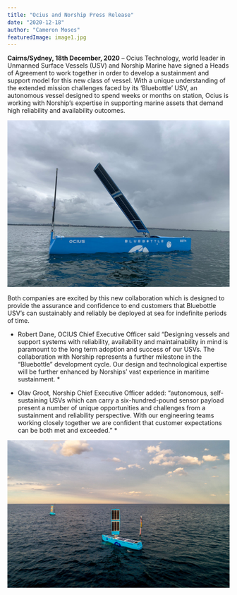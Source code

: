 ```yaml
---
title: "Ocius and Norship Press Release"
date: "2020-12-18"
author: "Cameron Moses"
featuredImage: image1.jpg
---
```


**Cairns/Sydney, 18th December, 2020** – Ocius Technology, world leader in Unmanned Surface Vessels (USV) and Norship Marine have signed a Heads of Agreement to work together in order to develop a sustainment and support model for this new class of vessel. With a unique understanding of the extended mission challenges faced by its ‘Bluebottle’ USV, an autonomous vessel designed to spend weeks or months on station, Ocius is working with Norship’s expertise in supporting marine assets that demand high reliability and availability outcomes.

![ocius bluebottle](image1.jpg)

Both companies are excited by this new collaboration which is designed to provide the assurance and confidence to end customers that Bluebottle USV’s can sustainably and reliably be deployed at sea for indefinite periods of time.

* Robert Dane, OCIUS Chief Executive Officer said “Designing vessels and support systems with reliability, availability and maintainability in mind is paramount to the long term adoption and success of our USVs. The collaboration with Norship represents a further milestone in the “Bluebottle” development cycle. Our design and technological expertise will be further enhanced by Norships’ vast experience in maritime sustainment. *

* Olav Groot, Norship Chief Executive Officer added: “autonomous, self-sustaining USVs which can carry a six-hundred-pound sensor payload present a number of unique opportunities and challenges from a sustainment and reliability perspective. With our engineering teams working closely together we are confident that customer expectations can be both met and exceeded.” *

![Bob and Bruce play follow the leader](image2.jpg)
